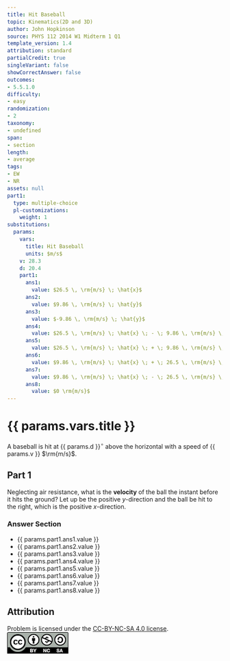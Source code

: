 ```yaml
---
title: Hit Baseball
topic: Kinematics(2D and 3D)
author: John Hopkinson
source: PHYS 112 2014 W1 Midterm 1 Q1
template_version: 1.4
attribution: standard
partialCredit: true
singleVariant: false
showCorrectAnswer: false
outcomes:
- 5.5.1.0
difficulty:
- easy
randomization:
- 2
taxonomy:
- undefined
span:
- section
length:
- average
tags:
- EW
- NR
assets: null
part1:
  type: multiple-choice
  pl-customizations:
    weight: 1
substitutions:
  params:
    vars:
      title: Hit Baseball
      units: $m/s$
    v: 28.3
    d: 20.4
    part1:
      ans1:
        value: $26.5 \, \rm{m/s} \; \hat{x}$
      ans2:
        value: $9.86 \, \rm{m/s} \; \hat{y}$
      ans3:
        value: $-9.86 \, \rm{m/s} \; \hat{y}$
      ans4:
        value: $26.5 \, \rm{m/s} \; \hat{x} \; - \; 9.86 \, \rm{m/s} \; \hat{y}$
      ans5:
        value: $26.5 \, \rm{m/s} \; \hat{x} \; + \; 9.86 \, \rm{m/s} \; \hat{y}$
      ans6:
        value: $9.86 \, \rm{m/s} \; \hat{x} \; + \; 26.5 \, \rm{m/s} \; \hat{y}$
      ans7:
        value: $9.86 \, \rm{m/s} \; \hat{x} \; - \; 26.5 \, \rm{m/s} \; \hat{y}$
      ans8:
        value: $0 \rm{m/s}$
---
```

# {{ params.vars.title }}
A baseball is hit at {{ params.d }}$^\circ$ above the horizontal with a speed of {{ params.v }} $\rm{m/s}$.

## Part 1

Neglecting air resistance, what is the **velocity** of the ball the instant before it hits the ground? Let up be the positive $y$-direction and the ball be hit to the right, which is the positive $x$-direction.

### Answer Section

- {{ params.part1.ans1.value }}
- {{ params.part1.ans2.value }}
- {{ params.part1.ans3.value }}
- {{ params.part1.ans4.value }}
- {{ params.part1.ans5.value }}
- {{ params.part1.ans6.value }}
- {{ params.part1.ans7.value }}
- {{ params.part1.ans8.value }}

## Attribution

Problem is licensed under the [CC-BY-NC-SA 4.0 license](https://creativecommons.org/licenses/by-nc-sa/4.0/).<br> ![The Creative Commons 4.0 license requiring attribution-BY, non-commercial-NC, and share-alike-SA license.](https://raw.githubusercontent.com/firasm/bits/master/by-nc-sa.png)